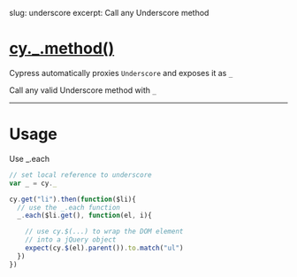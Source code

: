 slug: underscore
excerpt: Call any Underscore method

# [cy._.method()](#usage)

Cypress automatically proxies `Underscore` and exposes it as `_`

Call any valid Underscore method with `_`

***

# Usage

Use _.each

```javascript
// set local reference to underscore
var _ = cy._

cy.get("li").then(function($li){
  // use the _.each function
  _.each($li.get(), function(el, i){

    // use cy.$(...) to wrap the DOM element
    // into a jQuery object
    expect(cy.$(el).parent()).to.match("ul")
  })
})
```